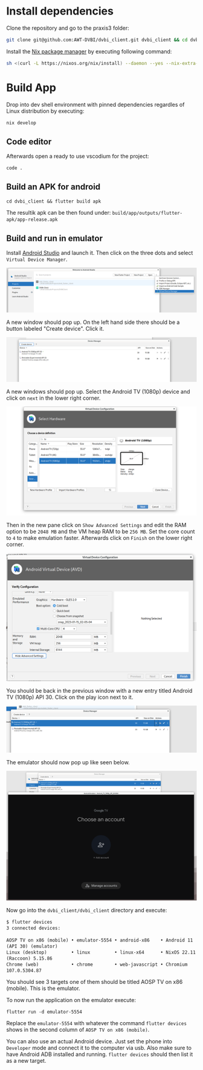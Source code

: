 # Install dependencies

Clone the repository and go to the praxis3 folder:
```bash
git clone git@github.com:AWT-DVBI/dvbi_client.git dvbi_client && cd dvbi_client
```


Install the [Nix package manager](https://nixos.org/download.html) by executing following command:
```bash
sh <(curl -L https://nixos.org/nix/install) --daemon --yes --nix-extra-conf-file ./nix.conf && bash
```


# Build App 
Drop into dev shell environment with pinned dependencies regardles of Linux distribution by executing:
```bash
nix develop
```

## Code editor

Afterwards open a ready to use vscodium for the project:
```
code .
```


## Build an APK for android
```
cd dvbi_client && flutter build apk
```

The resultik apk can be then found under: `build/app/outputs/flutter-apk/app-release.apk`

## Build and run in emulator
Install [Android Studio](https://developer.android.com/studio)
and launch it. Then click on the three dots and select `Virtual Device Manager`.

![Setup Step 1](report/figures/setup_1.png)

A new window should pop up. On the left hand side there should be a button labeled "Create device". Click it.

![Setup Step 2](report/figures/setup_2.png)

A new windows should pop up. Select the Android TV (1080p) device and click on `next` in the lower right corner.

![Setup Step 3](report/figures/setup_3.png)

Then in the new pane click on `Show Advanced Settings` and edit the RAM option to be `2048 MB` and the VM heap RAM to be `256 MB`. Set the core count to `4` to make emulation faster. Afterwards click on `Finish` on the lower right corner.

![Setup Step 6](report/figures/setup_6.png)

You should be back in the previous window with a new entry titled Android TV (1080p) API 30. Click on the
play icon next to it.

![Setup Step 4](report/figures/setup_4.png)

The emulator should now pop up like seen below.

![Setup Step 5](report/figures/setup_5.png)


Now go into the `dvbi_client/dvbi_client` directory and execute:
```
$ flutter devices
3 connected devices:

AOSP TV on x86 (mobile) • emulator-5554 • android-x86    • Android 11 (API 30) (emulator)
Linux (desktop)         • linux         • linux-x64      • NixOS 22.11 (Raccoon) 5.15.86
Chrome (web)            • chrome        • web-javascript • Chromium 107.0.5304.87
```

You should see 3 targets one of them should be titled AOSP TV on x86 (mobile). This is the emulator.

To now run the application on the emulator execute:
```
flutter run -d emulator-5554
```
Replace the `emulator-5554` with whatever the command `flutter devices` shows in the second column of `AOSP TV on x86 (mobile)`.


You can also use an actual Android device. Just set the phone into `Developer` mode and connect it to the computer via usb. Also make sure to have Android ADB installed and running. `flutter devices` should then list it as a new target. 